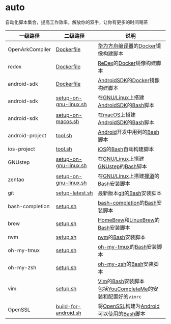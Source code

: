 # auto
自动化脚本集合，提高工作效率，解放你的双手，让你有更多的时间喝茶

|一级路径|二级路径|说明|
|-|-|-|
|OpenArkCompiler|[Dockerfile](https://github.com/leleliu008/auto/blob/master/OpenArkCompiler/Dockerfile)|[华为方舟编译器](http://blog.fpliu.com/it/software/华为方舟编译器)的[Docker](http://blog.fpliu.com/it/software/Docker)镜像构建脚本|
|redex|[Dockerfile](https://github.com/leleliu008/auto/blob/master/redex/Dockerfile)|[ReDex](http://blog.fpliu.com/it/software/ReDex)的[Docker](http://blog.fpliu.com/it/software/Docker)镜像构建脚本|
|android-sdk|[Dockerfile](https://github.com/leleliu008/auto/blob/master/android-sdk/Dockerfile)|[AndroidSDK](http://blog.fpliu.com/it/software/AndroidSDK)的[Docker](http://blog.fpliu.com/it/software/Docker)镜像构建脚本|
|android-sdk|[setup-on-gnu-linux.sh](https://github.com/leleliu008/auto/blob/master/android-sdk/setup-on-gnu-linux.sh)|在[GNU/Linux](http://blog.fpliu.com/it/os/Unix-like/GNU-Linux)上搭建[AndroidSDK](http://blog.fpliu.com/it/software/AndroidSDK)的[Bash](http://blog.fpliu.com/it/software/GNU/Bash)脚本|
|android-sdk|[setup-on-macos.sh](https://github.com/leleliu008/auto/blob/master/android-sdk/setup-on-macos.sh)|在[macOS](http://blog.fpliu.com/it/os/macOS)上搭建[AndroidSDK](http://blog.fpliu.com/it/software/AndroidSDK)的[Bash](http://blog.fpliu.com/it/software/GNU/Bash)脚本|
|android-project|[tool.sh](https://github.com/leleliu008/auto/blob/master/android-project/tool.sh)|[Android](http://blog.fpliu.com/it/os/Android)开发中用到的[Bash](http://blog.fpliu.com/it/software/GNU/Bash)脚本|
|ios-project|[tool.sh](https://github.com/leleliu008/auto/blob/master/ios-project/tool.sh)|[iOS](http://blog.fpliu.com/it/os/iOS)的[Bash](http://blog.fpliu.com/it/software/GNU/Bash)自动构建脚本|
|GNUstep|[setup-on-gnu-linux.sh](https://github.com/leleliu008/auto/blob/master/GNUstep/setup-on-gnu-linux.sh)|在[GNU/Linux](http://blog.fpliu.com/it/os/Unix-like/GNU-Linux)上搭建[GNUstep](http://blog.fpliu.com/it/software/GNUstep)的[Bash](http://blog.fpliu.com/it/software/GNU/Bash)脚本|
|zentao|[setup-on-gnu-linux.sh](https://github.com/leleliu008/auto/blob/master/zentao/setup-on-gnu-linux.sh)|在[GNU/Linux](http://blog.fpliu.com/it/os/Unix-like/GNU-Linux)上搭建[禅道](http://blog.fpliu.com/it/software/zentao)的[Bash](http://blog.fpliu.com/it/software/GNU/Bash)安装脚本|
|git|[setup-latest.sh](https://github.com/leleliu008/auto/blob/master/git/setup-latest.sh)|最新版本[git](http://blog.fpliu.com/it/software/git)的[Bash](http://blog.fpliu.com/it/software/GNU/Bash)安装脚本|
|bash-completion|[setup.sh](https://github.com/leleliu008/auto/blob/master/bash-completion/setup.sh)|[bash-completion](http://blog.fpliu.com/it/software/bash-completion)的[Bash](http://blog.fpliu.com/it/software/GNU/Bash)安装脚本|
|brew|[setup.sh](https://github.com/leleliu008/auto/blob/master/brew/setup.sh)|[HomeBrew](http://blog.fpliu.com/it/os/macOS/software/HomeBrew)和[LinuxBrew](http://blog.fpliu.com/it/software/LinuxBrew)的[Bash](http://blog.fpliu.com/it/software/GNU/Bash)安装脚本|
|nvm|[setup.sh](https://github.com/leleliu008/auto/blob/master/nvm/setup.sh)|[nvm](http://blog.fpliu.com/it/software/nvm)的[Bash](http://blog.fpliu.com/it/software/GNU/Bash)安装脚本|
|oh-my-tmux|[setup.sh](https://github.com/leleliu008/auto/blob/master/oh-my-tmux/setup.sh)|[oh-my-tmux](http://blog.fpliu.com/it/software/Tmux#conf)的[Bash](http://blog.fpliu.com/it/software/GNU/Bash)安装脚本|
|oh-my-zsh|[setup.sh](https://github.com/leleliu008/auto/blob/master/oh-my-zsh/setup.sh)|[oh-my-zsh](http://blog.fpliu.com/it/software/Oh-My-Zsh)的[Bash](http://blog.fpliu.com/it/software/GNU/Bash)安装脚本|
|vim|[setup.sh](https://github.com/leleliu008/auto/blob/master/vim/setup.sh)|[Vim](http://blog.fpliu.com/it/software/Vim)的[Bash](http://blog.fpliu.com/it/software/GNU/Bash)安装脚本<br>包括[YouCompleteMe](http://blog.fpliu.com/it/software/Vim/plugin/YouCompleteMe)的安装和配置好的`vimrc`|
|OpenSSL|[build-for-android.sh](https://github.com/leleliu008/auto/blob/master/OpenSSL/build-for-android.sh)|将[OpenSSL](http://blog.fpliu.com/it/software/OpenSSL)构建为[Android](http://blog.fpliu.com/it/os/Android)可以使用的[Bash](http://blog.fpliu.com/it/software/GNU/Bash)脚本|
